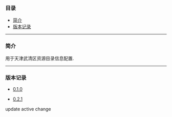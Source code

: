 ### 目录

* [简介](#abstract)
* [版本记录](#version)

---

### <a name="abstract">简介</a>

用于天津武清区资源目录信息配置.

---

### <a name="version">版本记录</a>

* [0.1.0](./Docs/Version/0.1.0.md "0.1.0")

* [0.2.1](./Docs/Version/0.2.1.md "0.2.1")

update active change

